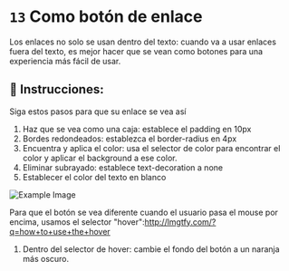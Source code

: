 # `13` Como botón de enlace

Los enlaces no solo se usan dentro del texto: cuando va a usar enlaces fuera del texto, es mejor hacer que se vean como botones para una experiencia más fácil de usar.

## 📝 Instrucciones:

Siga estos pasos para que su enlace se vea así

1. Haz que se vea como una caja: establece el padding en 10px
2. Bordes redondeados: establezca el border-radius en 4px
3. Encuentra y aplica el color: usa el selector de color para encontrar el color y aplicar el background a ese color.
4. Eliminar subrayado: establece text-decoration a none
5. Establecer el color del texto en blanco

![Example Image](http://i.imgur.com/AqYDX7n.gif)

Para que el botón se vea diferente cuando el usuario pasa el mouse por encima, usamos el selector "hover":http://lmgtfy.com/?q=how+to+use+the+hover


1. Dentro del selector de hover: cambie el fondo del botón a un naranja más oscuro.

